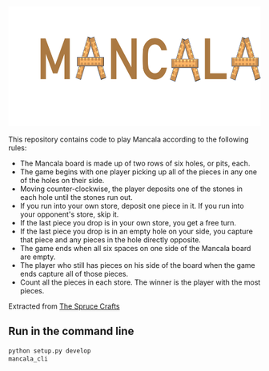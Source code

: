 <div align="center">
  <img height="240px" src="images/logo.png" alt="creme_logo"/>
</div>

This repository contains code to play Mancala according to the following rules:

- The Mancala board is made up of two rows of six holes, or pits, each. 
- The game begins with one player picking up all of the pieces in any one of the holes on their side.
- Moving counter-clockwise, the player deposits one of the stones in each hole until the stones run out.
- If you run into your own store, deposit one piece in it. If you run into your opponent's store, skip it.
- If the last piece you drop is in your own store, you get a free turn.
- If the last piece you drop is in an empty hole on your side, you capture that piece and any pieces in the hole directly opposite.
- The game ends when all six spaces on one side of the Mancala board are empty.
- The player who still has pieces on his side of the board when the game ends capture all of those pieces.
- Count all the pieces in each store. The winner is the player with the most pieces.

Extracted from [The Spruce Crafts](https://www.thesprucecrafts.com/how-to-play-mancala-409424)

## Run in the command line
```
python setup.py develop
mancala_cli
```